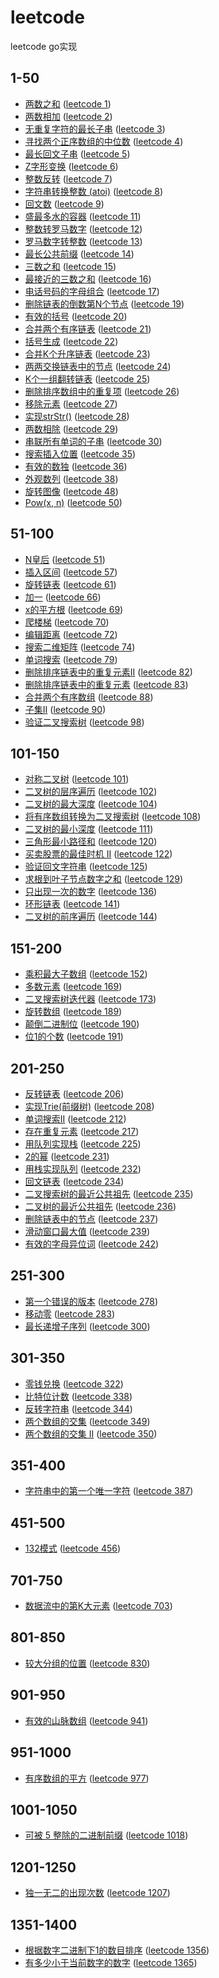 # leetcode
leetcode go实现

## 1-50
- [两数之和](https://github.com/forjoin92/leetcode/tree/master/leetcode_1-50/leetcode_1) ([leetcode 1](https://leetcode-cn.com/problems/two-sum/))
- [两数相加](https://github.com/forjoin92/leetcode/tree/master/leetcode_1-50/leetcode_2) ([leetcode 2](https://leetcode-cn.com/problems/add-two-numbers/))
- [无重复字符的最长子串](https://github.com/forjoin92/leetcode/tree/master/leetcode_1-50/leetcode_3) ([leetcode 3](https://leetcode-cn.com/problems/longest-substring-without-repeating-characters/))
- [寻找两个正序数组的中位数](https://github.com/forjoin92/leetcode/tree/master/leetcode_1-50/leetcode_4) ([leetcode 4](https://leetcode-cn.com/problems/median-of-two-sorted-arrays/))
- [最长回文子串](https://github.com/forjoin92/leetcode/tree/master/leetcode_1-50/leetcode_5) ([leetcode 5](https://leetcode-cn.com/problems/longest-palindromic-substring/))
- [Z字形变换](https://github.com/forjoin92/leetcode/tree/master/leetcode_1-50/leetcode_6) ([leetcode 6](https://leetcode-cn.com/problems/zigzag-conversion/))
- [整数反转](https://github.com/forjoin92/leetcode/tree/master/leetcode_1-50/leetcode_7) ([leetcode 7](https://leetcode-cn.com/problems/reverse-integer/))
- [字符串转换整数 (atoi)](https://github.com/forjoin92/leetcode/tree/master/leetcode_1-50/leetcode_8) ([leetcode 8](https://leetcode-cn.com/problems/string-to-integer-atoi/))
- [回文数](https://github.com/forjoin92/leetcode/tree/master/leetcode_1-50/leetcode_9) ([leetcode 9](https://leetcode-cn.com/problems/palindrome-number/))
- [盛最多水的容器](https://github.com/forjoin92/leetcode/tree/master/leetcode_1-50/leetcode_11) ([leetcode 11](https://leetcode-cn.com/problems/container-with-most-water/))
- [整数转罗马数字](https://github.com/forjoin92/leetcode/tree/master/leetcode_1-50/leetcode_12) ([leetcode 12](https://leetcode-cn.com/problems/integer-to-roman/))
- [罗马数字转整数](https://github.com/forjoin92/leetcode/tree/master/leetcode_1-50/leetcode_13) ([leetcode 13](https://leetcode-cn.com/problems/roman-to-integer/))
- [最长公共前缀](https://github.com/forjoin92/leetcode/tree/master/leetcode_1-50/leetcode_14) ([leetcode 14](https://leetcode-cn.com/problems/longest-common-prefix/))
- [三数之和](https://github.com/forjoin92/leetcode/tree/master/leetcode_1-50/leetcode_15) ([leetcode 15](https://leetcode-cn.com/problems/3sum/))
- [最接近的三数之和](https://github.com/forjoin92/leetcode/tree/master/leetcode_1-50/leetcode_16) ([leetcode 16](https://leetcode-cn.com/problems/3sum-closest/))
- [电话号码的字母组合](https://github.com/forjoin92/leetcode/tree/master/leetcode_1-50/leetcode_17) ([leetcode 17](https://leetcode-cn.com/problems/letter-combinations-of-a-phone-number/))
- [删除链表的倒数第N个节点](https://github.com/forjoin92/leetcode/tree/master/leetcode_1-50/leetcode_19) ([leetcode 19](https://leetcode-cn.com/problems/remove-nth-node-from-end-of-list/))
- [有效的括号](https://github.com/forjoin92/leetcode/tree/master/leetcode_1-50/leetcode_20) ([leetcode 20](https://leetcode-cn.com/problems/valid-parentheses/))
- [合并两个有序链表](https://github.com/forjoin92/leetcode/tree/master/leetcode_1-50/leetcode_21) ([leetcode 21](https://leetcode-cn.com/problems/merge-two-sorted-lists/))
- [括号生成](https://github.com/forjoin92/leetcode/tree/master/leetcode_1-50/leetcode_22) ([leetcode 22](https://leetcode-cn.com/problems/generate-parentheses/))
- [合并K个升序链表](https://github.com/forjoin92/leetcode/tree/master/leetcode_1-50/leetcode_23) ([leetcode 23](https://leetcode-cn.com/problems/merge-k-sorted-lists/))
- [两两交换链表中的节点](https://github.com/forjoin92/leetcode/tree/master/leetcode_1-50/leetcode_24) ([leetcode 24](https://leetcode-cn.com/problems/swap-nodes-in-pairs/))
- [K个一组翻转链表](https://github.com/forjoin92/leetcode/tree/master/leetcode_1-50/leetcode_25) ([leetcode 25](https://leetcode-cn.com/problems/reverse-nodes-in-k-group/))
- [删除排序数组中的重复项](https://github.com/forjoin92/leetcode/tree/master/leetcode_1-50/leetcode_26) ([leetcode 26](https://leetcode-cn.com/problems/remove-duplicates-from-sorted-array/))
- [移除元素](https://github.com/forjoin92/leetcode/tree/master/leetcode_1-50/leetcode_27) ([leetcode 27](https://leetcode-cn.com/problems/remove-element/))
- [实现strStr()](https://github.com/forjoin92/leetcode/tree/master/leetcode_1-50/leetcode_28) ([leetcode 28](https://leetcode-cn.com/problems/implement-strstr/submissions/))
- [两数相除](https://github.com/forjoin92/leetcode/tree/master/leetcode_1-50/leetcode_29) ([leetcode 29](https://leetcode-cn.com/problems/divide-two-integers/))
- [串联所有单词的子串](https://github.com/forjoin92/leetcode/tree/master/leetcode_1-50/leetcode_30) ([leetcode 30](https://leetcode-cn.com/problems/substring-with-concatenation-of-all-words/))
- [搜索插入位置](https://github.com/forjoin92/leetcode/tree/master/leetcode_1-50/leetcode_35) ([leetcode 35](https://leetcode-cn.com/problems/search-insert-position/))
- [有效的数独](https://github.com/forjoin92/leetcode/tree/master/leetcode_1-50/leetcode_36) ([leetcode 36](https://leetcode-cn.com/problems/valid-sudoku/))
- [外观数列](https://github.com/forjoin92/leetcode/tree/master/leetcode_1-50/leetcode_38) ([leetcode 38](https://leetcode-cn.com/problems/count-and-say/))
- [旋转图像](https://github.com/forjoin92/leetcode/tree/master/leetcode_1-50/leetcode_48) ([leetcode 48](https://leetcode-cn.com/problems/rotate-image/))
- [Pow(x, n)](https://github.com/forjoin92/leetcode/tree/master/leetcode_1-50/leetcode_50) ([leetcode 50](https://leetcode-cn.com/problems/powx-n/))

## 51-100
- [N皇后](https://github.com/forjoin92/leetcode/tree/master/leetcode_51-100/leetcode_51) ([leetcode 51](https://leetcode-cn.com/problems/n-queens/))
- [插入区间](https://github.com/forjoin92/leetcode/tree/master/leetcode_51-100/leetcode_57) ([leetcode 57](https://leetcode-cn.com/problems/insert-interval/))
- [旋转链表](https://github.com/forjoin92/leetcode/tree/master/leetcode_51-100/leetcode_61) ([leetcode 61](https://leetcode-cn.com/problems/rotate-list/))
- [加一](https://github.com/forjoin92/leetcode/tree/master/leetcode_51-100/leetcode_66) ([leetcode 66](https://leetcode-cn.com/problems/plus-one/))
- [x的平方根](https://github.com/forjoin92/leetcode/tree/master/leetcode_51-100/leetcode_69) ([leetcode 69](https://leetcode-cn.com/problems/sqrtx/))
- [爬楼梯](https://github.com/forjoin92/leetcode/tree/master/leetcode_51-100/leetcode_70) ([leetcode 70](https://leetcode-cn.com/problems/climbing-stairs/))
- [编辑距离](https://github.com/forjoin92/leetcode/tree/master/leetcode_51-100/leetcode_72) ([leetcode 72](https://leetcode-cn.com/problems/edit-distance/))
- [搜索二维矩阵](https://github.com/forjoin92/leetcode/tree/master/leetcode_51-100/leetcode_74) ([leetcode 74](https://leetcode-cn.com/problems/search-a-2d-matrix/))
- [单词搜索](https://github.com/forjoin92/leetcode/tree/master/leetcode_51-100/leetcode_79) ([leetcode 79](https://leetcode-cn.com/problems/word-search/))
- [删除排序链表中的重复元素II](https://github.com/forjoin92/leetcode/tree/master/leetcode_51-100/leetcode_82) ([leetcode 82](https://leetcode-cn.com/problems/remove-duplicates-from-sorted-list-ii/))
- [删除排序链表中的重复元素](https://github.com/forjoin92/leetcode/tree/master/leetcode_51-100/leetcode_83) ([leetcode 83](https://leetcode-cn.com/problems/remove-duplicates-from-sorted-list/))
- [合并两个有序数组](https://github.com/forjoin92/leetcode/tree/master/leetcode_51-100/leetcode_88) ([leetcode 88](https://leetcode-cn.com/problems/merge-sorted-array/))
- [子集II](https://github.com/forjoin92/leetcode/tree/master/leetcode_51-100/leetcode_90) ([leetcode 90](https://leetcode-cn.com/problems/subsets-ii/))
- [验证二叉搜索树](https://github.com/forjoin92/leetcode/tree/master/leetcode_51-100/leetcode_98) ([leetcode 98](https://leetcode-cn.com/problems/validate-binary-search-tree/))

## 101-150
- [对称二叉树](https://github.com/forjoin92/leetcode/tree/master/leetcode_101-150/leetcode_101) ([leetcode 101](https://leetcode-cn.com/problems/symmetric-tree/))
- [二叉树的层序遍历](https://github.com/forjoin92/leetcode/tree/master/leetcode_101-150/leetcode_102) ([leetcode 102](https://leetcode-cn.com/problems/binary-tree-level-order-traversal/))
- [二叉树的最大深度](https://github.com/forjoin92/leetcode/tree/master/leetcode_101-150/leetcode_104) ([leetcode 104](https://leetcode-cn.com/problems/maximum-depth-of-binary-tree/))
- [将有序数组转换为二叉搜索树](https://github.com/forjoin92/leetcode/tree/master/leetcode_101-150/leetcode_108) ([leetcode 108](https://leetcode-cn.com/problems/convert-sorted-array-to-binary-search-tree/))
- [二叉树的最小深度](https://github.com/forjoin92/leetcode/tree/master/leetcode_101-150/leetcode_111) ([leetcode 111](https://leetcode-cn.com/problems/minimum-depth-of-binary-tree/))
- [三角形最小路径和](https://github.com/forjoin92/leetcode/tree/master/leetcode_101-150/leetcode_120) ([leetcode 120](https://leetcode-cn.com/problems/triangle/))
- [买卖股票的最佳时机 II](https://github.com/forjoin92/leetcode/tree/master/leetcode_101-150/leetcode_122) ([leetcode 122](https://leetcode-cn.com/problems/best-time-to-buy-and-sell-stock-ii/))
- [验证回文字符串](https://github.com/forjoin92/leetcode/tree/master/leetcode_101-150/leetcode_125) ([leetcode 125](https://leetcode-cn.com/problems/valid-palindrome/))
- [求根到叶子节点数字之和](https://github.com/forjoin92/leetcode/tree/master/leetcode_101-150/leetcode_129) ([leetcode 129](https://leetcode-cn.com/problems/sum-root-to-leaf-numbers/))
- [只出现一次的数字](https://github.com/forjoin92/leetcode/tree/master/leetcode_101-150/leetcode_136) ([leetcode 136](https://leetcode-cn.com/problems/single-number/))
- [环形链表](https://github.com/forjoin92/leetcode/tree/master/leetcode_101-150/leetcode_141) ([leetcode 141](https://leetcode-cn.com/problems/linked-list-cycle/))
- [二叉树的前序遍历](https://github.com/forjoin92/leetcode/tree/master/leetcode_101-150/leetcode_144) ([leetcode 144](https://leetcode-cn.com/problems/binary-tree-preorder-traversal/))

## 151-200
- [乘积最大子数组](https://github.com/forjoin92/leetcode/tree/master/leetcode_151-200/leetcode_152) ([leetcode 152](https://leetcode-cn.com/problems/maximum-product-subarray/))
- [多数元素](https://github.com/forjoin92/leetcode/tree/master/leetcode_151-200/leetcode_169) ([leetcode 169](https://leetcode-cn.com/problems/majority-element/))
- [二叉搜索树迭代器](https://github.com/forjoin92/leetcode/tree/master/leetcode_151-200/leetcode_173) ([leetcode 173](https://leetcode-cn.com/problems/binary-search-tree-iterator/))
- [旋转数组](https://github.com/forjoin92/leetcode/tree/master/leetcode_151-200/leetcode_189) ([leetcode 189](https://leetcode-cn.com/problems/rotate-array/))
- [颠倒二进制位](https://github.com/forjoin92/leetcode/tree/master/leetcode_151-200/leetcode_190) ([leetcode 190](https://leetcode-cn.com/problems/reverse-bits/))
- [位1的个数](https://github.com/forjoin92/leetcode/tree/master/leetcode_151-200/leetcode_191) ([leetcode 191](https://leetcode-cn.com/problems/number-of-1-bits/))

## 201-250
- [反转链表](https://github.com/forjoin92/leetcode/tree/master/leetcode_201-250/leetcode_206) ([leetcode 206](https://leetcode-cn.com/problems/reverse-linked-list/))
- [实现Trie(前缀树)](https://github.com/forjoin92/leetcode/tree/master/leetcode_201-250/leetcode_208) ([leetcode 208](https://leetcode-cn.com/problems/implement-trie-prefix-tree/))
- [单词搜索II](https://github.com/forjoin92/leetcode/tree/master/leetcode_201-250/leetcode_212) ([leetcode 212](https://leetcode-cn.com/problems/word-search-ii/))
- [存在重复元素](https://github.com/forjoin92/leetcode/tree/master/leetcode_201-250/leetcode_217) ([leetcode 217](https://leetcode-cn.com/problems/contains-duplicate/))
- [用队列实现栈](https://github.com/forjoin92/leetcode/tree/master/leetcode_201-250/leetcode_225) ([leetcode 225](https://leetcode-cn.com/problems/implement-stack-using-queues/))
- [2的幂](https://github.com/forjoin92/leetcode/tree/master/leetcode_201-250/leetcode_231) ([leetcode 231](https://leetcode-cn.com/problems/power-of-two/))
- [用栈实现队列](https://github.com/forjoin92/leetcode/tree/master/leetcode_201-250/leetcode_232) ([leetcode 232](https://leetcode-cn.com/problems/implement-queue-using-stacks/))
- [回文链表](https://github.com/forjoin92/leetcode/tree/master/leetcode_201-250/leetcode_234) ([leetcode 234](https://leetcode-cn.com/problems/palindrome-linked-list/))
- [二叉搜索树的最近公共祖先](https://github.com/forjoin92/leetcode/tree/master/leetcode_201-250/leetcode_235) ([leetcode 235](https://leetcode-cn.com/problems/lowest-common-ancestor-of-a-binary-search-tree/))
- [二叉树的最近公共祖先](https://github.com/forjoin92/leetcode/tree/master/leetcode_201-250/leetcode_236) ([leetcode 236](https://leetcode-cn.com/problems/lowest-common-ancestor-of-a-binary-tree/))
- [删除链表中的节点](https://github.com/forjoin92/leetcode/tree/master/leetcode_201-250/leetcode_237) ([leetcode 237](https://leetcode-cn.com/problems/delete-node-in-a-linked-list/))
- [滑动窗口最大值](https://github.com/forjoin92/leetcode/tree/master/leetcode_201-250/leetcode_239) ([leetcode 239](https://leetcode-cn.com/problems/sliding-window-maximum/))
- [有效的字母异位词](https://github.com/forjoin92/leetcode/tree/master/leetcode_201-250/leetcode_242) ([leetcode 242](https://leetcode-cn.com/problems/valid-anagram/))

## 251-300
- [第一个错误的版本](https://github.com/forjoin92/leetcode/tree/master/leetcode_251-300/leetcode_278) ([leetcode 278](https://leetcode-cn.com/problems/first-bad-version/))
- [移动零](https://github.com/forjoin92/leetcode/tree/master/leetcode_251-300/leetcode_283) ([leetcode 283](https://leetcode-cn.com/problems/move-zeroes/))
- [最长递增子序列](https://github.com/forjoin92/leetcode/tree/master/leetcode_251-300/leetcode_300) ([leetcode 300](https://leetcode-cn.com/problems/longest-increasing-subsequence/))

## 301-350
- [零钱兑换](https://github.com/forjoin92/leetcode/tree/master/leetcode_301-350/leetcode_322) ([leetcode 322](https://leetcode-cn.com/problems/coin-change/))
- [比特位计数](https://github.com/forjoin92/leetcode/tree/master/leetcode_301-350/leetcode_338) ([leetcode 338](https://leetcode-cn.com/problems/counting-bits/))
- [反转字符串](https://github.com/forjoin92/leetcode/tree/master/leetcode_301-350/leetcode_344) ([leetcode 344](https://leetcode-cn.com/problems/reverse-string/))
- [两个数组的交集](https://github.com/forjoin92/leetcode/tree/master/leetcode_301-350/leetcode_349) ([leetcode 349](https://leetcode-cn.com/problems/intersection-of-two-arrays/))
- [两个数组的交集 II](https://github.com/forjoin92/leetcode/tree/master/leetcode_301-350/leetcode_350) ([leetcode 350](https://leetcode-cn.com/problems/intersection-of-two-arrays-ii/))

## 351-400
- [字符串中的第一个唯一字符](https://github.com/forjoin92/leetcode/tree/master/leetcode_351-400/leetcode_387) ([leetcode 387](https://leetcode-cn.com/problems/first-unique-character-in-a-string/))

## 451-500
- [132模式](https://github.com/forjoin92/leetcode/tree/master/leetcode_451-500/leetcode_456) ([leetcode 456](https://leetcode-cn.com/problems/132-pattern/))

## 701-750
- [数据流中的第K大元素](https://github.com/forjoin92/leetcode/tree/master/leetcode_701-750/leetcode_703) ([leetcode 703](https://leetcode-cn.com/problems/kth-largest-element-in-a-stream/))

## 801-850
- [较大分组的位置](https://github.com/forjoin92/leetcode/tree/master/leetcode_801-850/leetcode_830) ([leetcode 830](https://leetcode-cn.com/problems/positions-of-large-groups/))

## 901-950
- [有效的山脉数组](https://github.com/forjoin92/leetcode/tree/master/leetcode_901-950/leetcode_941) ([leetcode 941](https://leetcode-cn.com/problems/valid-mountain-array/))

## 951-1000
- [有序数组的平方](https://github.com/forjoin92/leetcode/tree/master/leetcode_951-1000/leetcode_977) ([leetcode 977](https://leetcode-cn.com/problems/squares-of-a-sorted-array/))

## 1001-1050
- [可被 5 整除的二进制前缀](https://github.com/forjoin92/leetcode/tree/master/leetcode_1001-1050/leetcode_1018) ([leetcode 1018](https://leetcode-cn.com/problems/binary-prefix-divisible-by-5/))

## 1201-1250
- [独一无二的出现次数](https://github.com/forjoin92/leetcode/tree/master/leetcode_1201-1250/leetcode_1207) ([leetcode 1207](https://leetcode-cn.com/problems/unique-number-of-occurrences/))

## 1351-1400
- [根据数字二进制下1的数目排序](https://github.com/forjoin92/leetcode/tree/master/leetcode_1351-1400/leetcode_1356) ([leetcode 1356](https://leetcode-cn.com/problems/sort-integers-by-the-number-of-1-bits/))
- [有多少小于当前数字的数字](https://github.com/forjoin92/leetcode/tree/master/leetcode_1351-1400/leetcode_1365) ([leetcode 1365](https://leetcode-cn.com/problems/how-many-numbers-are-smaller-than-the-current-number/))
